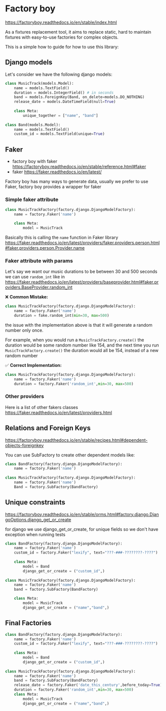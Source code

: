 # Factory boy

https://factoryboy.readthedocs.io/en/stable/index.html

As a fixtures replacement tool, it aims to replace static, hard to maintain fixtures with easy-to-use factories for 
complex objects.

This is a simple how to guide for how to use this library:

## Django models

Let's consider we have the following django models:

````python
class MusicTrack(models.Model):
    name = models.TextField()
    duration = models.IntegerField() # in seconds
    band = models.ForeignKey(Band, on_delete=models.DO_NOTHING)
    release_date = models.DateTimeField(null=True)
    
    class Meta:
        unique_together = ["name", "band"]
    
class Band(models.Model):
    name = models.TextField()
    custom_id = models.TextField(unique=True)
````

## Faker
- factory boy with faker https://factoryboy.readthedocs.io/en/stable/reference.html#faker
- faker https://faker.readthedocs.io/en/latest/

Factory boy has many ways to generate data, usually we prefer to use Faker, 
factory boy provides a wrapper for faker 

### Simple faker attribute
````python
class MusicTrackFactory(factory.django.DjangoModelFactory):
    name = factory.Faker('name')

    class Meta:
        model = MusicTrack
````
Basically this is calling the `name` function in Faker library 
https://faker.readthedocs.io/en/latest/providers/faker.providers.person.html#faker.providers.person.Provider.name

### Faker attribute with params

Let's say we want our music durations to be between 30 and 500 seconds
we can use `random_int` like in 
https://faker.readthedocs.io/en/latest/providers/baseprovider.html#faker.providers.BaseProvider.random_int

:x: **Common Mistake:**
````python
class MusicTrackFactory(factory.django.DjangoModelFactory):
    name = factory.Faker('name')
    duration = fake.random_int(min=30, max=500)
````
the issue with the implementation above is that it will generate a random number only once.

For example, when you would run a `MusicTrackFactory.create()` the duration would be some random number like 154, 
and the next time you run `MusicTrackFactory.create()` the duration would all be 154, instead  of a new random number

:white_check_mark: **Correct Implementation:**
````python
class MusicTrackFactory(factory.django.DjangoModelFactory):
    name = factory.Faker('name')
    duration = factory.Faker('random_int',min=30, max=500)
````

### Other providers
Here is a list of other fakers classes https://faker.readthedocs.io/en/latest/providers.html

## Relations and Foreign Keys

https://factoryboy.readthedocs.io/en/stable/recipes.html#dependent-objects-foreignkey

You can use SubFactory to create other dependent models like:

````python
class BandFactory(factory.django.DjangoModelFactory):
    name = factory.Faker('name')
    
class MusicTrackFactory(factory.django.DjangoModelFactory):
    name = factory.Faker('name')
    Band = factory.SubFactory(BandFactory)
````

## Unique constraints

https://factoryboy.readthedocs.io/en/stable/orms.html#factory.django.DjangoOptions.django_get_or_create

for django we use django_get_or_create, for unique fields so we don't have exception when running tests

````python
class BandFactory(factory.django.DjangoModelFactory):
    name = factory.Faker('name')
    custom_id = factory.Faker("lexify", text="???-###-????????-????")
    
    class Meta:
        model = Band
        django_get_or_create = ("custom_id",)
    
class MusicTrackFactory(factory.django.DjangoModelFactory):
    name = factory.Faker('name')
    band = factory.SubFactory(BandFactory)

    class Meta:
        model = MusicTrack
        django_get_or_create = ("name","band",)
````

## Final Factories

````python
class BandFactory(factory.django.DjangoModelFactory):
    name = factory.Faker('name')
    custom_id = factory.Faker("lexify", text="???-###-????????-????")
    
    class Meta:
        model = Band
        django_get_or_create = ("custom_id",)
    
class MusicTrackFactory(factory.django.DjangoModelFactory):
    name = factory.Faker('name')
    band = factory.SubFactory(BandFactory)
    release_date = factory.Faker('date_this_century',before_today=True)
    duration = factory.Faker('random_int',min=30, max=500)
    class Meta:
        model = MusicTrack
        django_get_or_create = ("name","band",)
````
